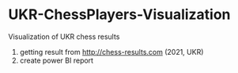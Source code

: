 # UKR-ChessPlayers-Visualization
Visualization of UKR chess results
1. getting result from http://chess-results.com (2021, UKR)
2. create power BI report 
